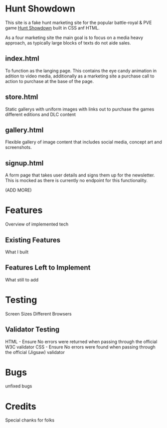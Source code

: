 # Hunt Showdown

This site is a fake hunt marketing site for the popular battle-royal & PVE game [Hunt Showdown](https://www.huntshowdown.com/) built in CSS anf HTML.

As a four marketing site the main goal is to focus on a media heavy approach, as typically large blocks of texts do not aide sales.

## index.html

To function as the langing page. 
This contains the eye candy animation in adition to video media, additionally as a marketing site a purchase call to action to purchase at the base of the page.

## store.html 

Static gallerys with uniform images with links out to purchase the games different editions and DLC content

## gallery.html

Flexible gallery of image content that includes social media, concept art and screenshots.

## signup.html

A form page that takes user details and signs them up for the newsletter. This is mocked as there is currently no endpoint for this functionality.


(ADD MORE)

# Features
Overview of implemented tech

## Existing Features
What I built


## Features Left to Implement
What still to add

# Testing

Screen Sizes
Different Browsers

## Validator Testing

HTML - Ensure No errors were returned when passing through the official W3C validator
CSS - Ensure No errors were found when passing through the official (Jigsaw) validator

# Bugs

unfixed bugs

# Credits

Special chanks for folks